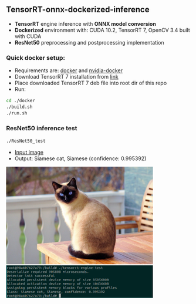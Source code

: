 ## TensorRT-onnx-dockerized-inference
* <b>TensorRT</b> engine inference with <b>ONNX model conversion</b>
* <b>Dockerized</b> environment with: CUDA 10.2, TensorRT 7, OpenCV 3.4 built with CUDA
* <b>ResNet50</b> preprocessing and postprocessing implementation

### Quick docker setup:
* Requirements are: [docker](https://docs.docker.com/get-docker/) and [nvidia-docker](https://docs.nvidia.com/datacenter/cloud-native/container-toolkit/install-guide.html)
* Download TensorRT 7 installation from [link](https://developer.nvidia.com/compute/machine-learning/tensorrt/secure/7.2.1/local_repos/nv-tensorrt-repo-ubuntu1804-cuda10.2-trt7.2.1.6-ga-20201006_1-1_amd64.deb)
* Place downloaded TensorRT 7 deb file into root dir of this repo
* Run:
``` bash
cd ./docker
./build.sh
./run.sh
```

### ResNet50 inference test

``` bash
./ResNet50_test
```
* [Input image](https://pixabay.com/photos/cat-siamese-cat-fur-kitten-2068462)
* Output: Siamese cat, Siamese (confidence: 0.995392)

<img src="img/cat.jpg" width="400"/><img src="img/out.png" width="400"/>
